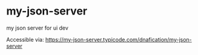 # my-json-server
my json server for ui dev

Accessible via: https://my-json-server.typicode.com/dnafication/my-json-server
